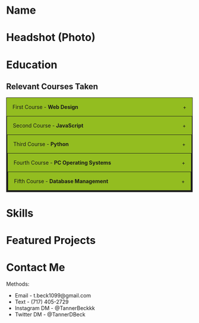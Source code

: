 # Name
# Headshot (Photo)

# Education

<style>

.accordion {
  max-width: 500px;
  border: 1px solid #1c1c1c;
  border-bottom: none;
}

.accordion:last-child {
  border-bottom: 1px solid #1c1c1c;
}

.accordion-header {
  display: flex;
  padding: 16px;
  cursor: pointer;
  background-color: #93bd20;
}

.accordion-title {
  flex: 1;
}

.accordion-icon: {
  width: 16px;
}

.accordion-content {
  padding: 16px;
}

.accordion-content {
  display: none;
}


</style>



<section id="courses-taken">

<h2>Relevant Courses Taken</h2>

<div class="accordion">
    <div class="accordion-header">
      <div class="accordion-title">First Course - <strong>Web Design</strong></div>
      <span class="accordion-icon">+</span>
    </div>
    <div class="accordion-content">
        <ul>
          <h1>Tasks Completed in Course:</h1>

          <li>Designed a website</li>
          <li>Created a website</li>
          <li>Published a website</li>

        </ul>
    </div>
</div>

<div class="accordion">
    <div class="accordion-header">
      <div class="accordion-title">Second Course - <strong>JavaScript</strong></div>
      <span class="accordion-icon">+</span>
    </div>
    <div class="accordion-content">
      <ul>
        <h1>Tasks Completed in Course:</h1>

        <li>Learned the basics of JavaScript</li>
        <li>Understood the different elements</li>
        <li>Developed a professional portfolio</li>

      </ul>
    </div>
</div>

<div class="accordion">
    <div class="accordion-header">
      <div class="accordion-title">Third Course - <strong>Python</strong></div>
      <span class="accordion-icon">+</span>
    </div>
    <div class="accordion-content">
      <ul>
        <h1>Tasks Completed in Course:</h1>

        <li>Learned the basics of Python</li>
        <li>Problem solved and analyzed coding</li>
        <li>Developed a game within Python</li>

      </ul>
    </div>
</div>

<div class="accordion">
    <div class="accordion-header">
      <div class="accordion-title">Fourth Course - <strong>PC Operating Systems</strong></div>
      <span class="accordion-icon">+</span>
    </div>
    <div class="accordion-content">
      <ul>
        <h1>Tasks Completed in Course:</h1>

        <li>Learned functions and features of the operating environment</li>
        <li>Installation and configuration of different operating systems</li>
        <li>Troubleshoot multiple OS issues</li>

      </ul>
    </div>
</div>

<div class="accordion">
    <div class="accordion-header">
      <div class="accordion-title">Fifth Course - <strong>Database Management</strong></div>
      <span class="accordion-icon">+</span>
    </div>
    <div class="accordion-content">
      <ul>
        <h1>Tasks Completed in Course:</h1>

        <li>Discussed past and current database concepts</li>
        <li>Learned about various data structures</li>
        <li>Experienced different security and interfaces</li>

      </ul>
    </div>
</div>





</section>


<script>

const accordionHeaders = document.getElementsByClassName('accordion-header');
const accordionContents = document.getElementsByClassName('accordion-content');
const accordionIcons = document.getElementsByClassName('accordion-icon');

for (let i = 0; i < accordionHeaders.length; i++) {
  accordionHeaders[i].addEventListener('click', () => {
    accordionContents[i].style.display = accordionContents[i].style.display == 'block' ? 'none' : 'block';
    accordionIcons[i].innerHTML = accordionContents[i].style.display == 'block' ? '-' : '+';
  });
}

</script>

# Skills
# Featured Projects

# Contact Me
  
<body>

  Methods:
  
  <ul>
    <li>Email - t.beck1099@gmail.com</li>
    <li>Text - (717) 405-2729</li>
    <li>Instagram DM - @TannerBeckkk</li>
    <li>Twitter DM - @TannerDBeck</li>
  </ul>
  
</body>
